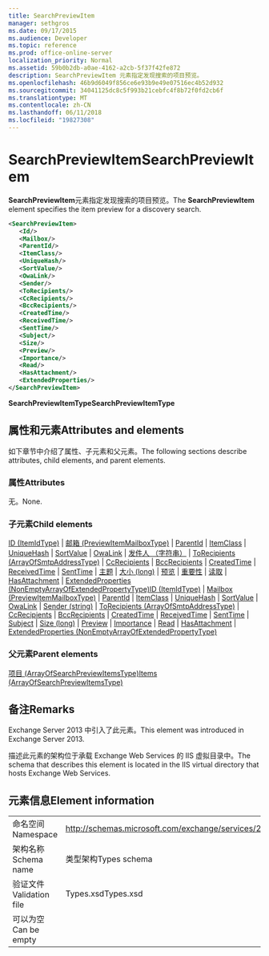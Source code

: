 ```yaml
---
title: SearchPreviewItem
manager: sethgros
ms.date: 09/17/2015
ms.audience: Developer
ms.topic: reference
ms.prod: office-online-server
localization_priority: Normal
ms.assetid: 59b0b2db-a0ae-4162-a2cb-5f37f42fe872
description: SearchPreviewItem 元素指定发现搜索的项目预览。
ms.openlocfilehash: 46b9d6049f856ce6e93b9e49e07516ec4b52d932
ms.sourcegitcommit: 34041125dc8c5f993b21cebfc4f8b72f0fd2cb6f
ms.translationtype: MT
ms.contentlocale: zh-CN
ms.lasthandoff: 06/11/2018
ms.locfileid: "19827308"
---
```

# <a name="searchpreviewitem"></a><span data-ttu-id="a4880-103">SearchPreviewItem</span><span class="sxs-lookup"><span data-stu-id="a4880-103">SearchPreviewItem</span></span>

<span data-ttu-id="a4880-104">**SearchPreviewItem**元素指定发现搜索的项目预览。</span><span class="sxs-lookup"><span data-stu-id="a4880-104">The **SearchPreviewItem** element specifies the item preview for a discovery search.</span></span> 
  
```XML
<SearchPreviewItem>
   <Id/>
   <Mailbox/>
   <ParentId/>
   <ItemClass/>
   <UniqueHash/>
   <SortValue/>
   <OwaLink/>
   <Sender/>
   <ToRecipients/>
   <CcRecipients/>
   <BccRecipients/>
   <CreatedTime/>
   <ReceivedTime/>
   <SentTime/>
   <Subject/>
   <Size/>
   <Preview/>
   <Importance/>
   <Read/>
   <HasAttachment/>
   <ExtendedProperties/>
</SearchPreviewItem>
```

 <span data-ttu-id="a4880-105">**SearchPreviewItemType**</span><span class="sxs-lookup"><span data-stu-id="a4880-105">**SearchPreviewItemType**</span></span>
## <a name="attributes-and-elements"></a><span data-ttu-id="a4880-106">属性和元素</span><span class="sxs-lookup"><span data-stu-id="a4880-106">Attributes and elements</span></span>

<span data-ttu-id="a4880-107">如下章节中介绍了属性、子元素和父元素。</span><span class="sxs-lookup"><span data-stu-id="a4880-107">The following sections describe attributes, child elements, and parent elements.</span></span>
  
### <a name="attributes"></a><span data-ttu-id="a4880-108">属性</span><span class="sxs-lookup"><span data-stu-id="a4880-108">Attributes</span></span>

<span data-ttu-id="a4880-109">无。</span><span class="sxs-lookup"><span data-stu-id="a4880-109">None.</span></span>
  
### <a name="child-elements"></a><span data-ttu-id="a4880-110">子元素</span><span class="sxs-lookup"><span data-stu-id="a4880-110">Child elements</span></span>

<span data-ttu-id="a4880-111">[ID (ItemIdType)](id-itemidtype.md) | [邮箱 (PreviewItemMailboxType)](mailbox-previewitemmailboxtype.md) | [ParentId](parentid.md) | [ItemClass](itemclass.md) | [UniqueHash](uniquehash.md) | [SortValue](sortvalue.md) | [OwaLink](owalink.md)  |  [发件人 （字符串）](sender-string.md) | [ToRecipients (ArrayOfSmtpAddressType)](torecipients-arrayofsmtpaddresstype.md) | [CcRecipients](ccrecipients.md) | [BccRecipients](bccrecipients.md) | [CreatedTime](createdtime.md) | [ReceivedTime](receivedtime.md)  | [SentTime](senttime.md) | [主题](subject.md) | [大小 (long)](size-long.md) | [预览](preview-ex15websvcsotherref.md) | [重要性](importance.md) | [读取](read.md) | [HasAttachment](hasattachment.md) | [ExtendedProperties (NonEmptyArrayOfExtendedPropertyType)](extendedproperties-nonemptyarrayofextendedpropertytype.md)</span><span class="sxs-lookup"><span data-stu-id="a4880-111">[ID (ItemIdType)](id-itemidtype.md) | [Mailbox (PreviewItemMailboxType)](mailbox-previewitemmailboxtype.md) | [ParentId](parentid.md) | [ItemClass](itemclass.md) | [UniqueHash](uniquehash.md) | [SortValue](sortvalue.md) | [OwaLink](owalink.md) | [Sender (string)](sender-string.md) | [ToRecipients (ArrayOfSmtpAddressType)](torecipients-arrayofsmtpaddresstype.md) | [CcRecipients](ccrecipients.md) | [BccRecipients](bccrecipients.md) | [CreatedTime](createdtime.md) | [ReceivedTime](receivedtime.md) | [SentTime](senttime.md) | [Subject](subject.md) | [Size (long)](size-long.md) | [Preview](preview-ex15websvcsotherref.md) | [Importance](importance.md) | [Read](read.md) | [HasAttachment](hasattachment.md) | [ExtendedProperties (NonEmptyArrayOfExtendedPropertyType)](extendedproperties-nonemptyarrayofextendedpropertytype.md)</span></span>
  
### <a name="parent-elements"></a><span data-ttu-id="a4880-112">父元素</span><span class="sxs-lookup"><span data-stu-id="a4880-112">Parent elements</span></span>

[<span data-ttu-id="a4880-113">项目 (ArrayOfSearchPreviewItemsType)</span><span class="sxs-lookup"><span data-stu-id="a4880-113">Items (ArrayOfSearchPreviewItemsType)</span></span>](items-arrayofsearchpreviewitemstype.md)
  
## <a name="remarks"></a><span data-ttu-id="a4880-114">备注</span><span class="sxs-lookup"><span data-stu-id="a4880-114">Remarks</span></span>

<span data-ttu-id="a4880-115">Exchange Server 2013 中引入了此元素。</span><span class="sxs-lookup"><span data-stu-id="a4880-115">This element was introduced in Exchange Server 2013.</span></span>
  
<span data-ttu-id="a4880-116">描述此元素的架构位于承载 Exchange Web Services 的 IIS 虚拟目录中。</span><span class="sxs-lookup"><span data-stu-id="a4880-116">The schema that describes this element is located in the IIS virtual directory that hosts Exchange Web Services.</span></span>
  
## <a name="element-information"></a><span data-ttu-id="a4880-117">元素信息</span><span class="sxs-lookup"><span data-stu-id="a4880-117">Element information</span></span>

|||
|:-----|:-----|
|<span data-ttu-id="a4880-118">命名空间</span><span class="sxs-lookup"><span data-stu-id="a4880-118">Namespace</span></span>  <br/> |http://schemas.microsoft.com/exchange/services/2006/types  <br/> |
|<span data-ttu-id="a4880-119">架构名称</span><span class="sxs-lookup"><span data-stu-id="a4880-119">Schema name</span></span>  <br/> |<span data-ttu-id="a4880-120">类型架构</span><span class="sxs-lookup"><span data-stu-id="a4880-120">Types schema</span></span>  <br/> |
|<span data-ttu-id="a4880-121">验证文件</span><span class="sxs-lookup"><span data-stu-id="a4880-121">Validation file</span></span>  <br/> |<span data-ttu-id="a4880-122">Types.xsd</span><span class="sxs-lookup"><span data-stu-id="a4880-122">Types.xsd</span></span>  <br/> |
|<span data-ttu-id="a4880-123">可以为空</span><span class="sxs-lookup"><span data-stu-id="a4880-123">Can be empty</span></span>  <br/> ||
   

